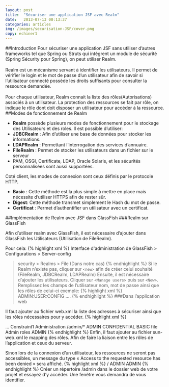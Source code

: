 ```yaml
---
layout: post
title:  "Sécuriser une application JSF avec Realm"
date:   2013-07-13 00:13:37
categories: articles
img: /images/securisation-JSF/cover.png
copy: echiner1
---
```


##Introduction
Pour sécuriser une application JSF sans utiliser d’autres frameworks tel que Spring ou Struts qui intègrent un module de sécurité (Spring Sécurity pour Spring), on peut utiliser Realm.<br/><br/>
Realm est un mécanisme servant à identifier les utilisateurs. Il permet de vérifier le login et le mot de passe d’un utilisateur afin de savoir si l’utilisateur connecté possède les droits suffisants pour consulter la ressource demandée.<br/><br/>
Pour chaque utilisateur, Realm connait la liste des rôles(Autorisations) associés à un utilisateur. La protection des ressources se fait par rôle, on indique le rôle dont doit disposer un utilisateur pour accéder à la ressource.
##Modes de fonctionnement de Realm

+ <b>Realm</b> possède plusieurs modes de fonctionnement pour le stockage des Utilisateurs et des roles. Il est possible d’utiliser:
+ <b>JDBCRealm</b> : Afin d’utiliser une base de données pour stocker les informations.
+ <b>LDAPRealm</b> : Permettant l’interrogation des services d’annuaire.
+ <b>FileRealm</b> : Permet de stocker les utilisateurs dans un fichier sur le serveur
+ PAM, OSGI, Certificate, LDAP, Oracle Solaris, et les sécurités personnalisées sont aussi supportées.

Coté client, les modes de connexion sont ceux définis par le protocole HTTP.

+ <b>Basic</b> : Cette méthode est la plus simple à mettre en place mais nécessite d’utiliser HTTPS afin de rester sûr.
+ <b>Digest</b>: Cette méthode transmet simplement le Hash du mot de passe.
+ <b>Certificat</b> : Permet d’authentifier un utilisateur avec un certificat.

##Implémentation de Realm avec JSF dans GlassFish
###Realm sur GlassFish

Afin d’utiliser realm avec GlassFish, il est nécessaire d’ajouter dans GlassFish les Utilisateurs (Utilisation de FileRealm).

Pour cela:
{% highlight xml %}
Interface d'administration de GlassFish > Configurations > Server-config
> security > Realms > File (Dans notre cas)
{% endhighlight %}
Si le Realm n’existe pas, cliquer sur `<new>` afin de créer celui souhaité (FileRealm, JDBCRealm, LDAPRealm)
Ensuite, il est nécessaire d’ajouter les utilisateurs. Cliquer sur `<Manage users>` puis sur `<New>`.
Remplissez les champs de l’utilisateur nom, mot de passe ainsi que les rôles de celui-ci
exemple:
{% highlight xml %}
ADMIN:USER:CONFIG ....
{% endhighlight %}
###Dans l’application web

Il faut ajouter au fichier web.xml la liste des adresses à sécuriser ainsi que les rôles nécessaires pour y accéder.
{% highlight xml %}
<!-- web.xml -->
<wep-app>
  ...
   <!-- liste des contraintes -->
   <security-constraint>
       <display-name>Constraint1</display-name>
       <!-- Url à sécurisée  -->
       <web-resource-collection>
           <web-resource-name>Administration</web-resource-name>
           <description/>
           <url-pattern>/admin/*</url-pattern>
       </web-resource-collection>
       <!-- Rôle requis -->
       <auth-constraint>
           <description/>
           <role-name>ADMIN</role-name>
       </auth-constraint>
       <!-- Utilisation de HTTPS -->
       <user-data-constraint>
           <description/>
           <transport-guarantee>CONFIDENTIAL</transport-guarantee>
       </user-data-constraint>
   </security-constraint>
   <!-- utilisation de FileRealms -->
   <login-config>
       <auth-method>BASIC</auth-method>
       <realm-name>file</realm-name>
   </login-config>
   <!--Définition du rôle -->
   <security-role>
       <description>Admin roles</description>
       <role-name>ADMIN</role-name>
   </security-role>
</web-app>
{% endhighlight %}
Enfin, il faut ajouter au fichier sun-web.xml le mapping des rôles. Afin de faire la liaison entre les rôles de l’application et ceux du serveur.

Sinon lors de la connexion d’un utilisateur, les ressources ne seront pas accessibles, un message du type « Access to the requested resource has been denied » sera affiché.
{% highlight xml %}
<glassfish-web-app error-url="">
	<context-root>/</context-root>
	<security-role-mapping>
	<role-name>ADMIN</role-name>
	<group-name>ADMIN</group-name>
    </security-role-mapping>
</glassfish-web-app>
{% endhighlight %}
Créer un répertoire /admin dans le dossier web de votre projet et essayez d’y accéder.
Une fenêtre vous demandra de vous identifier.
